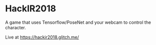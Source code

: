 # HackIR2018
A game that uses Tensorflow/PoseNet and your webcam to control the character.

Live at https://hackir2018.glitch.me/

